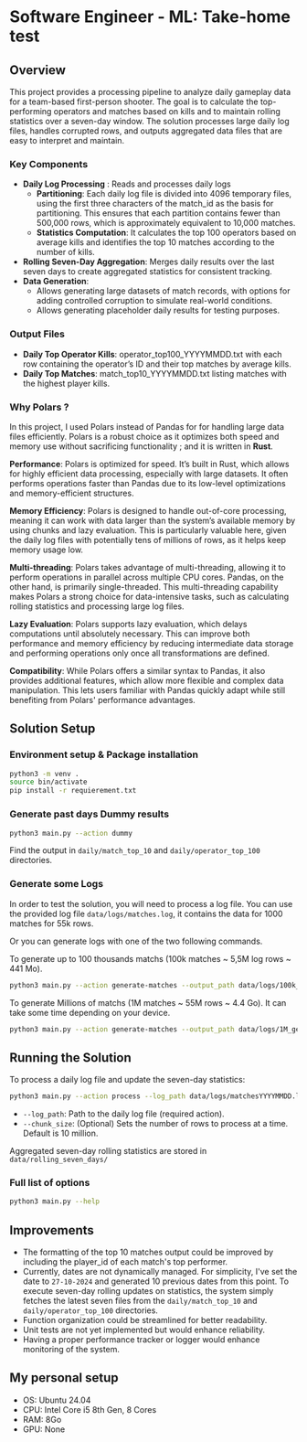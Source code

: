 # Software Engineer - ML: Take-home test

## Overview

This project provides a processing pipeline to analyze daily gameplay data for a team-based first-person shooter. The goal is to calculate the top-performing operators and matches based on kills and to maintain rolling statistics over a seven-day window. The solution processes large daily log files, handles corrupted rows, and outputs aggregated data files that are easy to interpret and maintain.

### Key Components

- **Daily Log Processing** : Reads and processes daily logs
  - **Partitioning**: Each daily log file is divided into 4096 temporary files, using the first three characters of the match_id as the basis for partitioning. This ensures that each partition contains fewer than 500,000 rows, which is approximately equivalent to 10,000 matches.
  - **Statistics Computation**: It calculates the top 100 operators based on average kills and identifies the top 10 matches according to the number of kills.
- **Rolling Seven-Day Aggregation**: Merges daily results over the last seven days to create aggregated statistics for consistent tracking.
- **Data Generation**:
  - Allows generating large datasets of match records, with options for adding controlled corruption to simulate real-world conditions.
  - Allows generating placeholder daily results for testing purposes.

### Output Files

- **Daily Top Operator Kills**: operator_top100_YYYYMMDD.txt with each row containing the operator’s ID and their top matches by average kills.
- **Daily Top Matches**: match_top10_YYYYMMDD.txt listing matches with the highest player kills.

### Why Polars ?

In this project, I used Polars instead of Pandas for for handling large data files efficiently. Polars is a robust choice as it optimizes both speed and memory use without sacrificing functionality ; and it is written in **Rust**.

**Performance**: Polars is optimized for speed. It’s built in Rust, which allows for highly efficient data processing, especially with large datasets. It often performs operations faster than Pandas due to its low-level optimizations and memory-efficient structures.

**Memory Efficiency**: Polars is designed to handle out-of-core processing, meaning it can work with data larger than the system’s available memory by using chunks and lazy evaluation. This is particularly valuable here, given the daily log files with potentially tens of millions of rows, as it helps keep memory usage low.

**Multi-threading**: Polars takes advantage of multi-threading, allowing it to perform operations in parallel across multiple CPU cores. Pandas, on the other hand, is primarily single-threaded. This multi-threading capability makes Polars a strong choice for data-intensive tasks, such as calculating rolling statistics and processing large log files.

**Lazy Evaluation**: Polars supports lazy evaluation, which delays computations until absolutely necessary. This can improve both performance and memory efficiency by reducing intermediate data storage and performing operations only once all transformations are defined.

**Compatibility**: While Polars offers a similar syntax to Pandas, it also provides additional features, which allow more flexible and complex data manipulation. This lets users familiar with Pandas quickly adapt while still benefiting from Polars' performance advantages.

## Solution Setup

### Environment setup & Package installation

```bash
python3 -m venv .
source bin/activate
pip install -r requierement.txt
```

### Generate past days Dummy results

```bash
python3 main.py --action dummy
```

Find the output in `daily/match_top_10` and `daily/operator_top_100` directories.

### Generate some Logs

In order to test the solution, you will need to process a log file.
You can use the provided log file `data/logs/matches.log`, it contains the data for 1000 matches for 55k rows.

Or you can generate logs with one of the two following commands.

To generate up to 100 thousands matchs (100k matches ~ 5,5M log rows ~ 441 Mo).

```bash
python3 main.py --action generate-matches --output_path data/logs/100k_generated_matches.log --n_matches 100000
```

To generate Millions of matchs (1M matches ~ 55M rows ~ 4.4 Go). It can take some time depending on your device.

```bash
python3 main.py --action generate-matches --output_path data/logs/1M_generated_matches.log --n_million 1
```

## Running the Solution

To process a daily log file and update the seven-day statistics:

```bash
python3 main.py --action process --log_path data/logs/matchesYYYYMMDD.log --chunk_size 10000000
```

- `--log_path`: Path to the daily log file (required action).  
- `--chunk_size`: (Optional) Sets the number of rows to process at a time. Default is 10 million.

Aggregated seven-day rolling statistics are stored in `data/rolling_seven_days/`

### Full list of options

```bash
python3 main.py --help
```

## Improvements

- The formatting of the top 10 matches output could be improved by including the player_id of each match's top performer.
- Currently, dates are not dynamically managed. For simplicity, I've set the date to `27-10-2024` and generated 10 previous dates from this point. To execute seven-day rolling updates on statistics, the system simply fetches the latest seven files from the `daily/match_top_10` and `daily/operator_top_100` directories.
- Function organization could be streamlined for better readability.
- Unit tests are not yet implemented but would enhance reliability.
- Having a proper performance tracker or logger would enhance monitoring of the system.

## My personal setup

- OS: Ubuntu 24.04
- CPU: Intel Core i5 8th Gen, 8 Cores
- RAM: 8Go
- GPU: None
